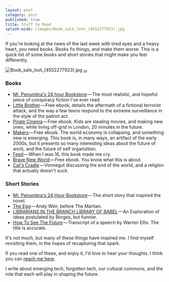 ```yaml
---
layout: post
category: post
published: true
title: Stuff to Read
splash-wide: /images/Book_sale_loot_(4552277923).jpg
---
```

If you're looking at the news of the last week with tired eyes and a heavy heart, you need books. Books fix things, and make them worse. This is a quick list of some books and short stories that might make you feel differently. 


![Book_sale_loot_(4552277923).jpg]({{site.baseurl}}/images/Book_sale_loot_(4552277923).jpg)
<a href="https://flickr.com/photos/78011127@N00/4552277923" style="font-size:8px;">via</a>

### Books

* [Mr. Penumbra's 24 hour Bookstore][9] — The most realistic, and hopeful piece of conspiracy fiction I've ever read.
* [Little Brother][10] — Free ebook, details the aftermath of a fictional terrorist attack, and the way a few teens respond to the extreme surveillance in the style of the patriot act.
* [Pirate Cinema][11] — Free ebook. Kids are stealing movies, and making new ones, while living off-grid in London, 20 minutes in the future.
* [Makers][12] — Free ebook. The world economy is collapsing, and something new is emerging. This book is, in many ways, an artifact of the early 2000s, but it presents so many interesting ideas about the future of work, and the future of self organiztion.
* [Feed][13] — When I was 16, this book made me cry.
* [Brave New World][14] — Free ebook. You know what this is about.
* [Cat's Cradle][15] — Vonnegut discussing the end of the world, and a religion that actually doesn't suck.


### Short Stories

* [Mr. Penumbra's 24 Hour Bookstore][16] — The short story that inspired the novel.
* [The Egg][17] — Andy Weir, before The Martian.
* [LIBRARIANS IN THE BRANCH LIBRARY OF BABEL][18] — An Exploration of ideas postulated by Borges, but funnier.
* [How To See The Future][19] — Transcript of a speech by Warren Ellis. The title is accurate.


It's not much, but many of these things have inspired me. I find myself revisiting them, in the hopes of recapturing that spark.

If you read one of these, and enjoy it, I'd love to hear your thoughts. I think you can [reach me here][20].

I write about emerging tech, forgotten tech, our cultural commons, and the role that each will play in shaping the future.

[1]: https://medium.com/
[2]: https://medium.com/m/signin?redirect=https%3A%2F%2Fmedium.com%2F%40ajroach42%2Fstuff-to-read-so-you-feel-better-e36d01559f38
[3]: https://cdn-images-1.medium.com/fit/c/40/40/0*oj12Nx2D4RyrP9ek.jpeg
[4]: https://about.medium.com
[5]: https://cdn-images-1.medium.com/fit/c/60/60/0*oj12Nx2D4RyrP9ek.jpeg
[6]: https://medium.com/@ajroach42?source=post_header_lockup
[7]: https://d262ilb51hltx0.cloudfront.net/max/1200/0*UMGlVZcV-e4w1N66.jpg
[8]: https://flickr.com/photos/78011127@N00/4552277923
[9]: https://www.robinsloan.com/books/penumbra/
[10]: https://medium.com/@ajroach42/a-book-club-for-a-new-america-aa1a76b847db#.k32cmzl1t
[11]: http://craphound.com/category/pc/
[12]: http://craphound.com/makers/download/
[13]: https://en.wikipedia.org/wiki/Feed_%28Anderson_novel%29
[14]: https://archive.org/details/ost-english-brave_new_world_aldous_huxley
[15]: https://en.wikipedia.org/wiki/Cat%27s_Cradle
[16]: https://www.robinsloan.com/books/penumbra/short-story/
[17]: http://www.galactanet.com/oneoff/theegg_mod.html
[18]: http://www.strangehorizons.com/fiction/librarians-in-the-branch-library-of-babel/
[19]: http://www.warrenellis.com/?p=14314
[20]: http://twitter.com/ajroach42
[21]: http://tinyletter.com/ajroach42
[22]: http://www.reddit.com/submit "Share on Reddit"
[23]: https://www.facebook.com/sharer/sharer.php "Share on Facebook"
[24]: https://plus.google.com/share "Share on Google+"
[25]: http://twitter.com/share "Share on Twitter"
[26]: https://medium.com/tag/reading?source=post
[27]: https://medium.com/tag/writing?source=post
[28]: https://medium.com/tag/leonard-cohen?source=post
[29]: https://medium.com/tag/donald-trump?source=post
[30]: https://medium.com/tag/science-fiction?source=post
[31]: https://medium.com/@ajroach42 "Go to the profile of Andrew Roach"

